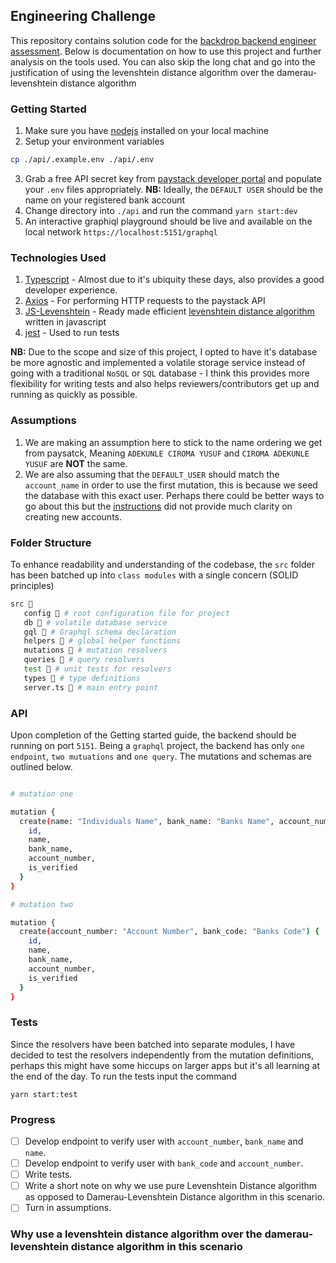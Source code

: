 ## Engineering Challenge

This repository contains solution code for the [backdrop backend engineer assessment](https://backdrop-photo.notion.site/Backdrop-Engineering-Challenge-98d101dec5a04f9ca79b1513901c80b8). Below is documentation on how to use this project and further analysis on the tools used.
You can also skip the long chat and go into the justification of using the levenshtein distance algorithm over the damerau-levenshtein distance algorithm

### Getting Started

1. Make sure you have [nodejs](https://nodejs.org/en) installed on your local machine
2. Setup your environment variables

```bash
cp ./api/.example.env ./api/.env
```

3. Grab a free API secret key from [paystack developer portal](https://paystack.com/developers) and populate your `.env` files appropriately.
   **NB:** Ideally, the `DEFAULT USER` should be the name on your registered bank account
4. Change directory into `./api` and run the command `yarn start:dev`
5. An interactive graphiql playground should be live and available on the local network `https://localhost:5151/graphql`

### Technologies Used

1. [Typescript](https://typescriptlang.org/) - Almost due to it's ubiquity these days, also provides a good developer experience.
2. [Axios](https://axios-http.com/) - For performing HTTP requests to the paystack API
3. [JS-Levenshtein](https://www.npmjs.com/package/js-levenshtein) - Ready made efficient [levenshtein distance algorithm](https://en.wikipedia.org/wiki/Levenshtein_distance) written in javascript
4. [jest](https://www.npmjs.com/package/jest) - Used to run tests

**NB:** Due to the scope and size of this project, I opted to have it's database be more agnostic and implemented a volatile storage service instead of going with a traditional `NoSQL` or `SQL` database - I think this provides more flexibility for writing tests and also helps reviewers/contributors get up and running as quickly as possible.

### Assumptions

1. We are making an assumption here to stick to the name ordering we get from paysatck, Meaning `ADEKUNLE CIROMA YUSUF` and `CIROMA ADEKUNLE YUSUF` are **NOT** the same.
2. We are also assuming that the `DEFAULT_USER` should match the `account_name` in order to use the first mutation, this is because we seed the database with this exact user. Perhaps there could be better ways to go about this but the [instructions](https://backdrop-photo.notion.site/Backdrop-Engineering-Challenge-98d101dec5a04f9ca79b1513901c80b8) did not provide much clarity on creating new accounts.

### Folder Structure

To enhance readability and understanding of the codebase, the `src` folder has been batched up into `class modules` with a single concern (SOLID principles)

```bash
src 📂
   config 📂 # root configuration file for project
   db 📂 # volatile database service
   gql 📂 # Graphql schema declaration
   helpers 📂 # global helper functions
   mutations 📂 # mutation resolvers
   queries 📂 # query resolvers
   test 📂 # unit tests for resolvers
   types 📂 # type definitions
   server.ts 📄 # main entry point
```

### API

Upon completion of the Getting started guide, the backend should be running on port `5151`. Being a `graphql` project, the backend has only `one endpoint`, `two mutuations` and `one query`.
The mutations and schemas are outlined below.

```bash

# mutation one

mutation {
  create(name: "Individuals Name", bank_name: "Banks Name", account_number: "Bank Account Number") {
    id,
    name,
    bank_name,
    account_number,
    is_verified
  }
}

# mutation two

mutation {
  create(account_number: "Account Number", bank_code: "Banks Code") {
    id,
    name,
    bank_name,
    account_number,
    is_verified
  }
}

```

### Tests

Since the resolvers have been batched into separate modules, I have decided to test the resolvers independently from the mutation definitions, perhaps this might have some hiccups on larger apps but it's all learning at the end of the day.
To run the tests input the command 

```
yarn start:test
```


### Progress

- [ ] Develop endpoint to verify user with `account_number`, `bank_name` and `name`.
- [ ] Develop endpoint to verify user with `bank_code` and `account_number`.
- [ ] Write tests.
- [ ] Write a short note on why we use pure Levenshtein Distance algorithm as opposed to Damerau-Levenshtein Distance algorithm in this scenario.
- [ ] Turn in assumptions.

### Why use a levenshtein distance algorithm over the damerau-levenshtein distance algorithm in this scenario
